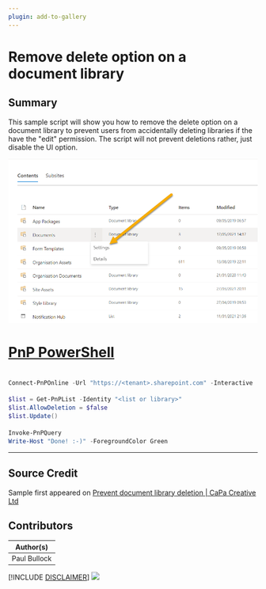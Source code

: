 ```yaml
---
plugin: add-to-gallery
---
```


# Remove delete option on a document library

## Summary

This sample script will show you how to remove the delete option on a document library to prevent users from accidentally deleting libraries if the have the "edit" permission.
The script will not prevent deletions rather, just disable the UI option.

![Example Screenshot](assets/example.png)

# [PnP PowerShell](#tab/pnpps)

```powershell

Connect-PnPOnline -Url "https://<tenant>.sharepoint.com" -Interactive

$list = Get-PnPList -Identity "<list or library>"
$list.AllowDeletion = $false
$list.Update()

Invoke-PnPQuery
Write-Host "Done! :-)" -ForegroundColor Green

```
***

## Source Credit

Sample first appeared on [Prevent document library deletion | CaPa Creative Ltd](https://capacreative.co.uk/2018/09/17/prevent-document-library-deletion/)

## Contributors

| Author(s) |
|-----------|
| Paul Bullock |


[!INCLUDE [DISCLAIMER](../../docfx/includes/DISCLAIMER.md)]
<img src="https://telemetry.sharepointpnp.com/script-samples/scripts/remove-delete-option-library" aria-hidden="true" />